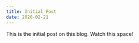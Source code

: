 ```yaml
---
title: Initial Post
date: 2020-02-21
---
```


This is the initial post on this blog. Watch this space!
